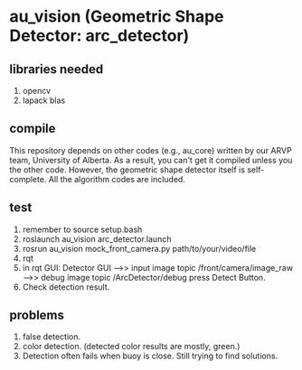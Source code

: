 # au_vision (Geometric Shape Detector: arc_detector)
## libraries needed
1. opencv
2. lapack blas

## compile
This repository depends on other codes (e.g., au_core) written by our ARVP team, University of Alberta. As a result, you can't get it compiled unless you the other code. However, the geometric shape detector itself is self-complete. All the algorithm codes are included.

## test
1. remember to source setup.bash
2. roslaunch au_vision arc_detector.launch
3. rosrun au_vision mock_front_camera.py path/to/your/video/file
4. rqt
5. in rqt GUI:
    Detector GUI 
    -->> input image topic /front/camera/image_raw
    -->> debug image topic /ArcDetector/debug
    press Detect Button.
6. Check detection result.    
  
## problems
1. false detection.
2. color detection. (detected color results are mostly, green.)
3. Detection often fails when buoy is close. Still trying to find solutions.
